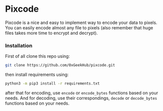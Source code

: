 # Pixcode
Pixcode is a nice and easy to implement way to encode your data to pixels. You can easily encode almost any file to pixels (also remember that huge files takes more time to encrypt and decrypt).

### Installation
First of all clone this repo using:
```bash
git clone https://github.com/0xGeekHub/pixcode.git
```
then install requirements using:
```bash
python3 -m pip3 install -r requirements.txt
```
after that for encoding, use `encode` or `encode_bytes` functions based on your needs.
And for decoding, use their correspondings, `decode` or `decode_bytes` functions based on your needs.